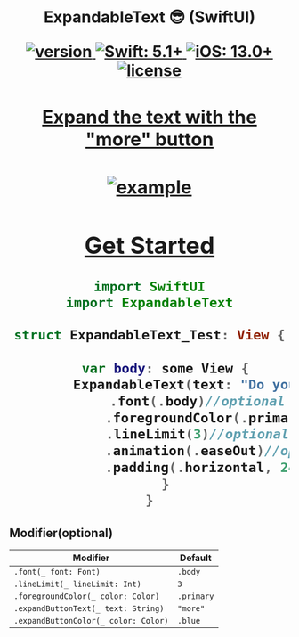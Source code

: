 <h1 align="center"> ExpandableText 😎 (SwiftUI)</p>
<p align="center">
    <a href="https://github.com/NuPlay/ExpandableText/releases/latest">
        <img src="https://img.shields.io/github/v/release/NuPlay/ExpandableText?label=version&labelColor=303840" alt="version">
    </a>
    <a href="https://swift.org/">
        <img src="https://img.shields.io/badge/Swift-5.1+-F05138?labelColor=303840" alt="Swift: 5.1+">
    </a>
    <a href="https://www.apple.com/ios/">
        <img src="https://img.shields.io/badge/iOS-13.0+-007AFF?labelColor=303840" alt="iOS: 13.0+">
    </a>
    <a href="/LICENSE">
        <img src="https://img.shields.io/github/license/NuPlay/ExpandableText?color=blue&labelColor=303840" alt="license">        
</p>
<h3 align="center"> Expand the text with the "more" button </h3>
<h3 align="center"> <img src="https://user-images.githubusercontent.com/73557895/136821265-80941d7f-0942-49dc-907f-e31f1548d23e.gif" alt="example"/> </h3>



## Get Started

```swift
import SwiftUI
import ExpandableText

struct ExpandableText_Test: View {
    
    var body: some View {
        ExpandableText(text: "Do you think you're living an ordinary life? You are so mistaken it's difficult to even explain. The mere fact that you exist makes you extraordinary. The odds of you existing are less than winning the lottery, but here you are. Are you going to let this extraordinary opportunity pass?")
            .font(.body)//optional
            .foregroundColor(.primary)//optional
            .lineLimit(3)//optional
            .animation(.easeOut)//optional
            .padding(.horizontal, 24)//optional
    }
}
```

## Modifier(optional)

Modifier | Default
--- | ---
`.font(_ font: Font)` | `.body`
`.lineLimit(_ lineLimit: Int)` | `3`
`.foregroundColor(_ color: Color)` | `.primary`
`.expandButtonText(_ text: String)` | `"more"`
`.expandButtonColor(_ color: Color)` | `.blue`


